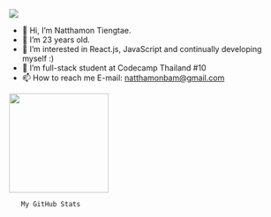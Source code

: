 <img align="center" src="https://github-readme-stats.vercel.app/api/<CARD_TYPE>/?username=Natthabamm&theme=<THEME_NAME>" />

- 👋 Hi, I’m Natthamon Tiengtae.
- 💞️ I’m 23 years old.
- 👀 I’m interested in React.js, JavaScript and continually developing myself :)
- 🌱 I’m full-stack student at Codecamp Thailand #10
- 📫 How to reach me E-mail: natthamonbam@gmail.com

<img height="180em" src="https://github-readme-stats.vercel.app/api?username=Natthabamm&show_icons=true&hide_border=true&&count_private=true&include_all_commits=true" />

      

       My GitHub Stats

<!---
Natthabamm/Natthabamm is a ✨ special ✨ repository because its `README.md` (this file) appears on your GitHub profile.
You can click the Preview link to take a look at your changes.
--->


